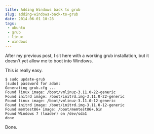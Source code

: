 ```yaml
---
title: Adding Windows back to grub
slug: adding-windows-back-to-grub
date: 2014-06-01 10:28
tags: 
 - ubuntu
 - grub
 - linux
 - windows
---
```

After my previous post, I sit here with a working grub installation, but it doesn't yet allow me to boot into Windows.

This is really easy.

    $ sudo update-grub
    [sudo] password for adam: 
    Generating grub.cfg ...
    Found linux image: /boot/vmlinuz-3.11.0-22-generic
    Found initrd image: /boot/initrd.img-3.11.0-22-generic
    Found linux image: /boot/vmlinuz-3.11.0-12-generic
    Found initrd image: /boot/initrd.img-3.11.0-12-generic
    Found memtest86+ image: /boot/memtest86+.bin
    Found Windows 7 (loader) on /dev/sda1
    done

Done.
